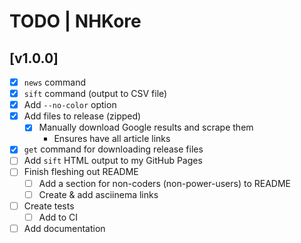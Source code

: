 # TODO | NHKore

## [v1.0.0]
- [x] `news` command
- [x] `sift` command (output to CSV file)
- [x] Add `--no-color` option
- [x] Add files to release (zipped)
    - [x] Manually download Google results and scrape them
        - Ensures have all article links
- [x] `get` command for downloading release files
- [ ] Add `sift` HTML output to my GitHub Pages
- [ ] Finish fleshing out README
    - [ ] Add a section for non-coders (non-power-users) to README
    - [ ] Create & add asciinema links
- [ ] Create tests
    - [ ] Add to CI
- [ ] Add documentation
